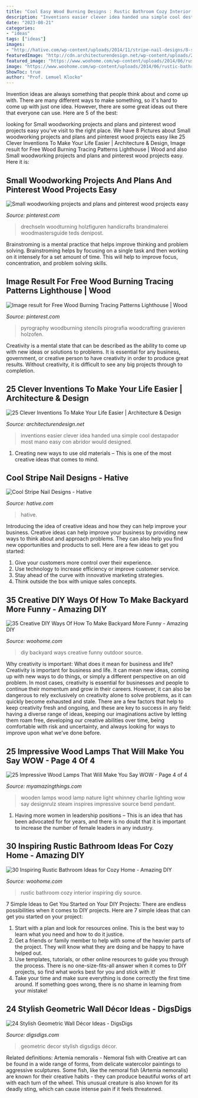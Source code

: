```yaml
---
title: "Cool Easy Wood Burning Designs : Rustic Bathroom Cozy Interior Inspiring Diy Source"
description: "Inventions easier clever idea handed una simple cool destapador most mano easy con abridor would designed"
date: "2023-08-21"
categories:
- "ideas"
tags: ["ideas"]
images:
- "http://hative.com/wp-content/uploads/2014/11/stripe-nail-designs/8-stripe-nail-designs.jpg"
featuredImage: "http://cdn.architecturendesign.net/wp-content/uploads/2014/10/life-easier-clever-inventions-a-10.jpg"
featured_image: "https://www.woohome.com/wp-content/uploads/2014/06/rustic-bathroom-ideas-25.jpg"
image: "https://www.woohome.com/wp-content/uploads/2014/06/rustic-bathroom-ideas-25.jpg"
ShowToc: true
author: "Prof. Lemuel Klocko"
---
```



Invention ideas are always something that people think about and come up with. There are many different ways to make something, so it's hard to come up with just one idea. However, there are some great ideas out there that everyone can use. Here are 5 of the best: 

	

		
looking for Small woodworking projects and plans and pinterest wood projects easy you've visit to the right place. We have 8 Pictures about Small woodworking projects and plans and pinterest wood projects easy like 25 Clever Inventions To Make Your Life Easier | Architecture &amp; Design, Image result for Free Wood Burning Tracing Patterns Lighthouse | Wood and also Small woodworking projects and plans and pinterest wood projects easy. Here it is:
		
    
## Small Woodworking Projects And Plans And Pinterest Wood Projects Easy

<img loading=lazy src="https://i.pinimg.com/736x/71/be/9e/71be9e6e33fdbe672910a00189af754e.jpg" onerror="this.onerror=null;this.src='https://tse1.mm.bing.net/th?id=OIP.2g0VPdv6Rl2G9SrHH8Mj2gHaJ3&amp;pid=15.1';" alt="Small woodworking projects and plans and pinterest wood projects easy">

_Source: pinterest.com_

>drechseln woodturning holzfiguren handicrafts brandmalerei woodmastersguide teds denipost. 

	

Brainstroming is a mental practice that helps improve thinking and problem solving. Brainstroming helps by focusing on a single task and then working on it intensely for a set amount of time. This will help to improve focus, concentration, and problem solving skills.

    
## Image Result For Free Wood Burning Tracing Patterns Lighthouse | Wood

<img loading=lazy src="https://i.pinimg.com/736x/44/19/b6/4419b676d66e9010ba4544997634d4a5.jpg" onerror="this.onerror=null;this.src='https://tse1.mm.bing.net/th?id=OIP.9x-X7i7uoVOQuKsV9_FjMgHaKV&amp;pid=15.1';" alt="Image result for Free Wood Burning Tracing Patterns Lighthouse | Wood">

_Source: pinterest.com_

>pyrography woodburning stencils pirografia woodcrafting gravieren holzofen. 

	

Creativity is a mental state that can be described as the ability to come up with new ideas or solutions to problems. It is essential for any business, government, or creative person to have creativity in order to produce great results. Without creativity, it is difficult to see any big projects through to completion.

    
## 25 Clever Inventions To Make Your Life Easier | Architecture &amp; Design

<img loading=lazy src="http://cdn.architecturendesign.net/wp-content/uploads/2014/10/life-easier-clever-inventions-a-10.jpg" onerror="this.onerror=null;this.src='https://tse1.mm.bing.net/th?id=OIP.7fDEb-rD5lax6J6scv4HlQHaLm&amp;pid=15.1';" alt="25 Clever Inventions To Make Your Life Easier | Architecture &amp; Design">

_Source: architecturendesign.net_

>inventions easier clever idea handed una simple cool destapador most mano easy con abridor would designed. 

	

1. Creating new ways to use old materials – This is one of the most creative ideas that comes to mind.

    
## Cool Stripe Nail Designs - Hative

<img loading=lazy src="http://hative.com/wp-content/uploads/2014/11/stripe-nail-designs/8-stripe-nail-designs.jpg" onerror="this.onerror=null;this.src='https://tse2.mm.bing.net/th?id=OIP.vXjVEbrpSFuBOkxxt2CEcwHaJ5&amp;pid=15.1';" alt="Cool Stripe Nail Designs - Hative">

_Source: hative.com_

>hative. 

	

Introducing the idea of creative ideas and how they can help improve your business.
Creative ideas can help improve your business by providing new ways to think about and approach problems. They can also help you find new opportunities and products to sell. Here are a few ideas to get you started: 
1. Give your customers more control over their experience.
2. Use technology to increase efficiency or improve customer service.
3. Stay ahead of the curve with innovative marketing strategies.
4. Think outside the box with unique sales concepts.

    
## 35 Creative DIY Ways Of How To Make Backyard More Funny - Amazing DIY

<img loading=lazy src="https://www.woohome.com/wp-content/uploads/2013/08/DIY-Ways-Of-Backyard-11-1.jpg" onerror="this.onerror=null;this.src='https://tse4.mm.bing.net/th?id=OIP.2m-wadOWdLIAvtOUhq4_6QHaLI&amp;pid=15.1';" alt="35 Creative DIY Ways Of How To Make Backyard More Funny - Amazing DIY">

_Source: woohome.com_

>diy backyard ways creative funny outdoor source. 

	

Why creativity is important: What does it mean for business and life?
Creativity is important for business and life. It can mean new ideas, coming up with new ways to do things, or simply a different perspective on an old problem. In most cases, creativity is essential for businesses and people to continue their momentum and grow in their careers. However, it can also be dangerous to rely exclusively on creativity alone to solve problems, as it can quickly become exhausted and stale. There are a few factors that help to keep creativity fresh and ongoing, and these are key to success in any field: having a diverse range of ideas, keeping our imaginations active by letting them roam free, developing our creative abilities over time, being comfortable with risk and uncertainty, and always looking for ways to improve upon what we’ve done before.

    
## 25 Impressive Wood Lamps That Will Make You Say WOW - Page 4 Of 4

<img loading=lazy src="http://myamazingthings.com/wp-content/uploads/2016/11/wooden-lamp-designrulz-2.jpg" onerror="this.onerror=null;this.src='https://tse2.mm.bing.net/th?id=OIP.MfH3Y6hnIo1IyIeSJrlRlwHaFj&amp;pid=15.1';" alt="25 Impressive Wood Lamps That Will Make You Say WOW - Page 4 of 4">

_Source: myamazingthings.com_

>wooden lamps wood lamp nature light whinney charlie lighting wow say designrulz steam inspires impressive source bend pendant. 

	

1. Having more women in leadership positions – This is an idea that has been advocated for for years, and there is no doubt that it is important to increase the number of female leaders in any industry.

    
## 30 Inspiring Rustic Bathroom Ideas For Cozy Home - Amazing DIY

<img loading=lazy src="https://www.woohome.com/wp-content/uploads/2014/06/rustic-bathroom-ideas-25.jpg" onerror="this.onerror=null;this.src='https://tse3.mm.bing.net/th?id=OIP.sTjmDMKpCZ3FlGNwT7QtoQHaKc&amp;pid=15.1';" alt="30 Inspiring Rustic Bathroom Ideas for Cozy Home - Amazing DIY">

_Source: woohome.com_

>rustic bathroom cozy interior inspiring diy source. 

	

7 Simple Ideas to Get You Started on Your DIY Projects:
There are endless possibilities when it comes to DIY projects. Here are 7 simple ideas that can get you started on your project:
1. Start with a plan and look for resources online. This is the best way to learn what you need and how to do it justice.
2. Get a friends or family member to help with some of the heavier parts of the project. They will know what they are doing and be happy to have helped out.
3. Use templates, tutorials, or other online resources to guide you through the process. There is no one-size-fits-all answer when it comes to DIY projects, so find what works best for you and stick with it!
4. Take your time and make sure everything is done correctly the first time around. If something goes wrong, there is no shame in learning from your mistake!

    
## 24 Stylish Geometric Wall Décor Ideas - DigsDigs

<img loading=lazy src="https://www.digsdigs.com/photos/stylish-geometric-wall-decor-ideas-16.jpg" onerror="this.onerror=null;this.src='https://tse1.mm.bing.net/th?id=OIP.Zfaf2bWdynLANaqnRa23igHaKq&amp;pid=15.1';" alt="24 Stylish Geometric Wall Décor Ideas - DigsDigs">

_Source: digsdigs.com_

>geometric decor stylish digsdigs décor. 

	

Related definitions: Artemia nemoralis - Nemoral fish with
Creative art can be found in a wide range of forms, from delicate watercolor paintings to aggressive sculptures. Some fish, like the nemoral fish (Artemia nemoralis) are known for their creative habits - they can produce beautiful works of art with each turn of the wheel. This unusual creature is also known for its deadly sting, which can cause intense pain if it feels threatened.

